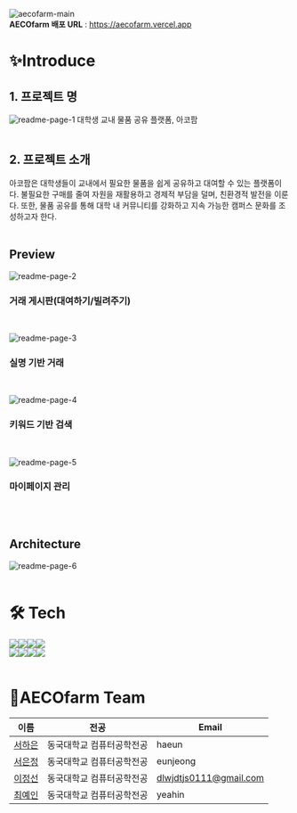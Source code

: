 ![aecofarm-main](https://github.com/user-attachments/assets/e97f78e4-f692-4814-bc7a-30599864dee4)
<br>
**AECOfarm 배포 URL** : https://aecofarm.vercel.app

# ✨Introduce
## 1. 프로젝트 명
![readme-page-1](https://github.com/user-attachments/assets/a1bf83dd-20ed-4692-b6a1-b134276affd9)
대학생 교내 물품 공유 플랫폼, 아코팜
<br>
<br>

## 2. 프로젝트 소개
아코팜은 대학생들이 교내에서 필요한 물품을 쉽게 공유하고 대여할 수 있는 플랫폼이다. 불필요한 구매를 줄여 자원을 재활용하고 경제적 부담을 덜며, 친환경적 발전을 이룬다. 또한, 물품 공유를 통해 대학 내 커뮤니티를 강화하고 지속 가능한 캠퍼스 문화를 조성하고자 한다.
<br>
<br>

## Preview
![readme-page-2](https://github.com/user-attachments/assets/dbc016c6-2453-4661-a57c-9c5faaa5ea1b)
### 거래 게시판(대여하기/빌려주기)
<br>

![readme-page-3](https://github.com/user-attachments/assets/25399dcb-fa85-47e2-afd4-ddbef00743f3)
### 실명 기반 거래
<br>

![readme-page-4](https://github.com/user-attachments/assets/573f2ccd-9c08-47ca-ba2e-27098a293633)
### 키워드 기반 검색
<br>

![readme-page-5](https://github.com/user-attachments/assets/f6567e73-6037-4537-b88f-6452c302c72e)
### 마이페이지 관리
<br>
<br>

## Architecture
![readme-page-6](https://github.com/user-attachments/assets/b4188b0a-f7c3-445b-a1ba-48ea23106c8a)
<br>
<br>

# 🛠️ Tech
<img src="https://img.shields.io/badge/FrontEnd-FFB359?style=for-the-badge"><img src = "https://img.shields.io/badge/Next.js-000?logo=nextdotjs&logoColor=fff&style=for-the-badge"><img src="https://img.shields.io/badge/TypeScript-007ACC?style=for-the-badge&logo=typescript&logoColor=white"><img src="https://img.shields.io/badge/React-20232A?style=for-the-badge&logo=react&logoColor=61DAFB">
<br>
<img src="https://img.shields.io/badge/BackEnd-FFB359?style=for-the-badge"><img src="https://img.shields.io/badge/Spring-6DB33F?style=for-the-badge&logo=spring&logoColor=white"><img src="https://img.shields.io/badge/PostgreSQL-316192?style=for-the-badge&logo=postgresql&logoColor=white"><img src = "https://img.shields.io/badge/Amazon_AWS-FF9900?style=for-the-badge&logo=amazonaws&logoColor=white">
<br>
<br>

# 👋AECOfarm Team

| 이름                                  | 전공                 | Email                  |
| ------------------------------------ | ------------------- | --------------------- |
| [서하은](https://github.com/haeun1107) | 동국대학교 컴퓨터공학전공 | haeun                  |
| [서은정](https://github.com/enunsnv)   | 동국대학교 컴퓨터공학전공 | eunjeong               |
| [이정선](https://github.com/leejs0823) | 동국대학교 컴퓨터공학전공 | dlwjdtjs0111@gmail.com |
| [최예인](https://github.com/YeahOut)   | 동국대학교 컴퓨터공학전공 | yeahin                 |

